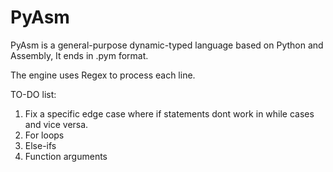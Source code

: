 # PyAsm

PyAsm is a general-purpose dynamic-typed language based on Python and Assembly, It ends in .pym format.

The engine uses Regex to process each line.

TO-DO list:
1. Fix a specific edge case where if statements dont work in while cases and vice versa.
2. For loops
3. Else-ifs
4. Function arguments
